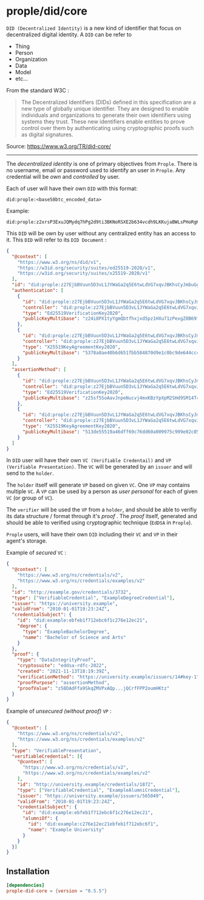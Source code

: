 # prople/did/core

`DID (Decentralized Identity)` is a new kind of identifier that focus on decentralized digital
identity. A `DID` can be refer to 

- Thing
- Person
- Organization
- Data
- Model
- etc...

From the standard W3C : 

> The Decentralized Identifiers (DIDs) defined in this specification are a new type of globally unique identifier. They are designed to enable individuals and organizations to generate their own identifiers using systems they trust. These new identifiers enable entities to prove control over them by authenticating using cryptographic proofs such as digital signatures.

Source: <https://www.w3.org/TR/did-core/> 

---

The *decentralized identity* is one of primary objectives from `Prople`. There is no username, email or password used to identify an user in `Prople`. Any credential will be *own* and *controlled* by user.

Each of user will have their own `DID` with this format:

```text
did:prople:<base58btc_encoded_data>
```

Example:

```text
did:prople:z2xrsP3ExuJQMydq7hPg2d9ti3BKNoRSXE2b634vcdh9LKKujaBWLsPHoRgKcRCJ1ck7N5YcoU8ZmPwVqp5Hfnayj
```

This `DID` will be own by user without any centralized entity has an access to it. This `DID` will refer to its `DID Document` :

```json
{
  "@context": [
    "https://www.w3.org/ns/did/v1",
    "https://w3id.org/security/suites/ed25519-2020/v1",
    "https://w3id.org/security/suites/x25519-2020/v1"
  ],
  "id": "did:prople:z27EjbBVuun5D3vL1JYWaGa2q5E6twLdVG7xqvJBKhsCyJmbuGgA822La1pDUiHbi8qz4CpBUss3R7Tpg2i4rXvdx",
  "authentication": [
    {
      "id": "did:prople:z27EjbBVuun5D3vL1JYWaGa2q5E6twLdVG7xqvJBKhsCyJmbuGgA822La1pDUiHbi8qz4CpBUss3R7Tpg2i4rXvdx#key-auth-verification",
      "controller": "did:prople:z27EjbBVuun5D3vL1JYWaGa2q5E6twLdVG7xqvJBKhsCyJmbuGgA822La1pDUiHbi8qz4CpBUss3R7Tpg2i4rXvdx",
      "type": "Ed25519VerificationKey2020",
      "publicKeyMultibase": "z24i8PX1tyYgmQbtfhxjxd5pz1HXu71zPexgZ8B69fBeX9foF286HUBZeZsYStZB9ze4chmaRk9GAWQQLkKKgMvqD"
    },
    {
      "id": "did:prople:z27EjbBVuun5D3vL1JYWaGa2q5E6twLdVG7xqvJBKhsCyJmbuGgA822La1pDUiHbi8qz4CpBUss3R7Tpg2i4rXvdx#key-auth-aggrement",
      "controller": "did:prople:z27EjbBVuun5D3vL1JYWaGa2q5E6twLdVG7xqvJBKhsCyJmbuGgA822La1pDUiHbi8qz4CpBUss3R7Tpg2i4rXvdx",
      "type": "X25519KeyAgreementKey2020",
      "publicKeyMultibase": "5378a8ae40b6d651fbb584870d9e1c0bc9de644cc416d827b31d93d701d2cd1b"
    }
  ],
  "assertionMethod": [
    {
      "id": "did:prople:z27EjbBVuun5D3vL1JYWaGa2q5E6twLdVG7xqvJBKhsCyJmbuGgA822La1pDUiHbi8qz4CpBUss3R7Tpg2i4rXvdx#key-assertion-verification",
      "controller": "did:prople:z27EjbBVuun5D3vL1JYWaGa2q5E6twLdVG7xqvJBKhsCyJmbuGgA822La1pDUiHbi8qz4CpBUss3R7Tpg2i4rXvdx",
      "type": "Ed25519VerificationKey2020",
      "publicKeyMultibase": "z25sf5SoAavJnpeNucvj4mxKBzYpXpM2SHd9SM14T49omXn8sh72Jyv5yq8MVxHWPY4uz1VQFBAMK445RGL6NvkrP"
    },
    {
      "id": "did:prople:z27EjbBVuun5D3vL1JYWaGa2q5E6twLdVG7xqvJBKhsCyJmbuGgA822La1pDUiHbi8qz4CpBUss3R7Tpg2i4rXvdx#key-assertion-aggrement",
      "controller": "did:prople:z27EjbBVuun5D3vL1JYWaGa2q5E6twLdVG7xqvJBKhsCyJmbuGgA822La1pDUiHbi8qz4CpBUss3R7Tpg2i4rXvdx",
      "type": "X25519KeyAgreementKey2020",
      "publicKeyMultibase": "513de55519a46dff69c76dd60a009975c999e02c0531ecca853f2e1a6724c848"
    }
  ]
}
```

In `DID` user will have their own `VC (Verifiable Credentail)` and `VP (Verifiable Presentation)`. The `VC` will be generated by an `issuer` and will send to the `holder`. 

The `holder` itself will generate `VP` based on given `VC`. One `VP` may contains multiple `VC`. A `VP` can be used by a person as *user personal* for each of given `VC` (or group of `VC`).

The `verifier` will be used the `VP` from a `holder`, and should be able to verifiy its data structure / format through it's *proof* . The *proof* itself, generated and should be able to verified using cryptographic technique (`EdDSA` in `Prople`).

`Prople` users, will have their own `DID` including their `VC` and `VP` in their agent's storage.

Example of *secured* `VC` :

```json
{
  "@context": [
    "https://www.w3.org/ns/credentials/v2",
    "https://www.w3.org/ns/credentials/examples/v2"
  ],
  "id": "http://example.gov/credentials/3732",
  "type": ["VerifiableCredential", "ExampleDegreeCredential"],
  "issuer": "https://university.example",
  "validFrom": "2010-01-01T19:23:24Z",
  "credentialSubject": {
    "id": "did:example:ebfeb1f712ebc6f1c276e12ec21",
    "degree": {
      "type": "ExampleBachelorDegree",
      "name": "Bachelor of Science and Arts"
    }
  },
  "proof": {
    "type": "DataIntegrityProof",
    "cryptosuite": "eddsa-rdfc-2022",
    "created": "2021-11-13T18:19:39Z",
    "verificationMethod": "https://university.example/issuers/14#key-1",
    "proofPurpose": "assertionMethod",
    "proofValue": "z58DAdFfa9SkqZMVPxAQp...jQCrfFPP2oumHKtz"
  }
}
```

Example of *unsecured (without proof)* `VP` : 

```json
{
  "@context": [
    "https://www.w3.org/ns/credentials/v2",
    "https://www.w3.org/ns/credentials/examples/v2"
  ],
  "type": "VerifiablePresentation", 
  "verifiableCredential": [{
    "@context": [
      "https://www.w3.org/ns/credentials/v2",
      "https://www.w3.org/ns/credentials/examples/v2"
    ],
    "id": "http://university.example/credentials/1872",
    "type": ["VerifiableCredential", "ExampleAlumniCredential"],
    "issuer": "https://university.example/issuers/565049",
    "validFrom": "2010-01-01T19:23:24Z",
    "credentialSubject": {
      "id": "did:example:ebfeb1f712ebc6f1c276e12ec21",
      "alumniOf": {
        "id": "did:example:c276e12ec21ebfeb1f712ebc6f1",
        "name": "Example University"
      }
    }
  }]
}
```

## Installation

```toml
[dependencies]
prople-did-core = {version = "0.5.5"}
```

